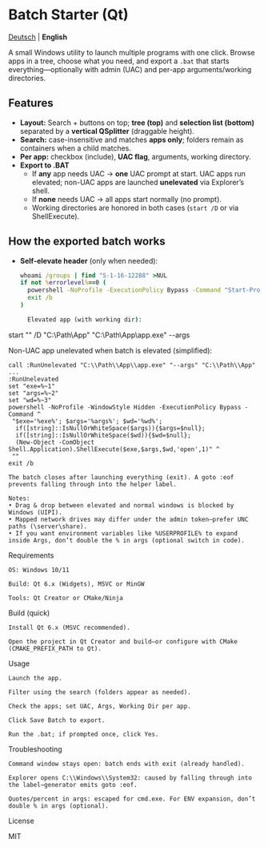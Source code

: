 ﻿# Batch Starter (Qt)

[Deutsch](README.md) | **English**

A small Windows utility to launch multiple programs with one click. Browse apps in a tree, choose what you need, and export a `.bat` that starts everything—optionally with admin (UAC) and per-app arguments/working directories.

## Features
- **Layout:** Search + buttons on top; **tree (top)** and **selection list (bottom)** separated by a **vertical QSplitter** (draggable height).
- **Search:** case-insensitive and matches **apps only**; folders remain as containers when a child matches.
- **Per app:** checkbox (include), **UAC flag**, arguments, working directory.
- **Export to .BAT**  
  - If **any** app needs UAC → **one** UAC prompt at start. UAC apps run elevated; non-UAC apps are launched **unelevated** via Explorer’s shell.
  - If **none** needs UAC → all apps start normally (no prompt).
  - Working directories are honored in both cases (`start /D` or via ShellExecute).

## How the exported batch works
- **Self-elevate header** (only when needed):
  ```bat
  whoami /groups | find "S-1-16-12288" >NUL
  if not %errorlevel%==0 (
    powershell -NoProfile -ExecutionPolicy Bypass -Command "Start-Process -FilePath '%~f0' -Verb RunAs"
    exit /b
  )

    Elevated app (with working dir):

start "" /D "C:\\Path\\App" "C:\\Path\\App\\app.exe" --args

Non-UAC app unelevated when batch is elevated (simplified):

    call :RunUnelevated "C:\\Path\\App\\app.exe" "--args" "C:\\Path\\App"
    ...
    :RunUnelevated
    set "exe=%~1"
    set "args=%~2"
    set "wd=%~3"
    powershell -NoProfile -WindowStyle Hidden -ExecutionPolicy Bypass -Command ^
     "$exe='%exe%'; $args='%args%'; $wd='%wd%';
      if([string]::IsNullOrWhiteSpace($args)){$args=$null};
      if([string]::IsNullOrWhiteSpace($wd)){$wd=$null};
      (New-Object -ComObject Shell.Application).ShellExecute($exe,$args,$wd,'open',1)" ^
     ""
    exit /b

    The batch closes after launching everything (exit). A goto :eof prevents falling through into the helper label.

    Notes:
    • Drag & drop between elevated and normal windows is blocked by Windows (UIPI).
    • Mapped network drives may differ under the admin token—prefer UNC paths (\server\share).
    • If you want environment variables like %USERPROFILE% to expand inside Args, don’t double the % in args (optional switch in code).

Requirements

    OS: Windows 10/11

    Build: Qt 6.x (Widgets), MSVC or MinGW

    Tools: Qt Creator or CMake/Ninja

Build (quick)

    Install Qt 6.x (MSVC recommended).

    Open the project in Qt Creator and build—or configure with CMake (CMAKE_PREFIX_PATH to Qt).

Usage

    Launch the app.

    Filter using the search (folders appear as needed).

    Check the apps; set UAC, Args, Working Dir per app.

    Click Save Batch to export.

    Run the .bat; if prompted once, click Yes.

Troubleshooting

    Command window stays open: batch ends with exit (already handled).

    Explorer opens C:\\Windows\\System32: caused by falling through into the label—generator emits goto :eof.

    Quotes/percent in args: escaped for cmd.exe. For ENV expansion, don’t double % in args (optional).

License

MIT